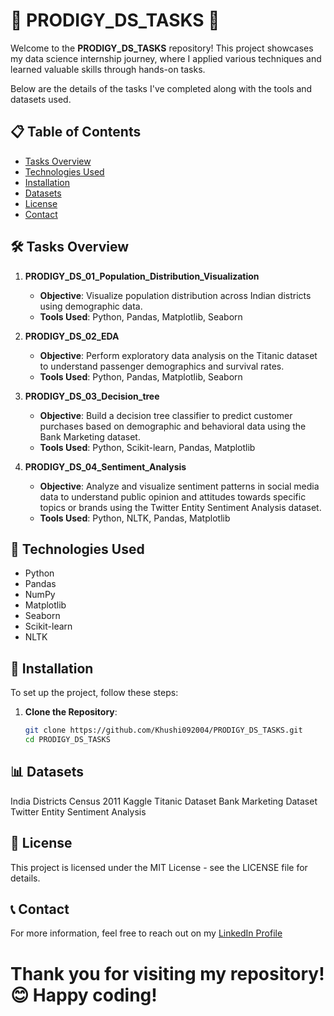 # 🌟 PRODIGY_DS_TASKS 🌟

Welcome to the **PRODIGY_DS_TASKS** repository! This project showcases my data science internship journey, where I applied various techniques and learned valuable skills through hands-on tasks. 

Below are the details of the tasks I've completed along with the tools and datasets used.

## 📋 Table of Contents

- [Tasks Overview](#tasks-overview)
- [Technologies Used](#technologies-used)
- [Installation](#installation)
- [Datasets](#datasets)
- [License](#license)
- [Contact](#contact)

## 🛠️ Tasks Overview

1. **PRODIGY_DS_01_Population_Distribution_Visualization**
   - **Objective**: Visualize population distribution across Indian districts using demographic data.
   - **Tools Used**: Python, Pandas, Matplotlib, Seaborn

2. **PRODIGY_DS_02_EDA**
   - **Objective**: Perform exploratory data analysis on the Titanic dataset to understand passenger demographics and survival rates.
   - **Tools Used**: Python, Pandas, Matplotlib, Seaborn

3. **PRODIGY_DS_03_Decision_tree**
   - **Objective**: Build a decision tree classifier to predict customer purchases based on demographic and behavioral data using the Bank Marketing dataset.
   - **Tools Used**: Python, Scikit-learn, Pandas, Matplotlib

4. **PRODIGY_DS_04_Sentiment_Analysis**
   - **Objective**: Analyze and visualize sentiment patterns in social media data to understand public opinion and attitudes towards specific topics or brands using the Twitter Entity Sentiment Analysis dataset.
   - **Tools Used**: Python, NLTK, Pandas, Matplotlib

## 🔧 Technologies Used

- Python
- Pandas
- NumPy
- Matplotlib
- Seaborn
- Scikit-learn
- NLTK

## 🚀 Installation

To set up the project, follow these steps:

1. **Clone the Repository**:
   ```bash
   git clone https://github.com/Khushi092004/PRODIGY_DS_TASKS.git
   cd PRODIGY_DS_TASKS
   
## 📊 Datasets
India Districts Census 2011
Kaggle Titanic Dataset
Bank Marketing Dataset
Twitter Entity Sentiment Analysis
## 📜 License
This project is licensed under the MIT License - see the LICENSE file for details.

## 📞 Contact
For more information, feel free to reach out on my [LinkedIn Profile](https://www.linkedin.com/in/khushijangir)


# Thank you for visiting my repository! 😊 Happy coding!


